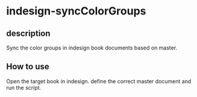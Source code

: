 # indesign-syncColorGroups
## description
Sync the color groups in indesign book documents based on master.
## How to use
Open the target book in indesign. define the correct master document and run the script.
